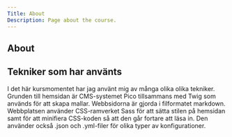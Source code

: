 ```yaml
---
Title: About
Description: Page about the course.
---
```


<article class="text-article">

<h1 class="h1-border-bottom">About</h1>

<h2>Tekniker som har använts</h2>

<p>I det här kursmomentet har jag använt mig av många olika olika tekniker. Grunden till hemsidan är CMS-systemet Pico tillsammans med Twig som används för att skapa mallar. Webbsidorna är gjorda i filformatet markdown. Webbplatsen använder CSS-ramverket Sass för att sätta stilen på hemsidan samt för att minifiera CSS-koden så att den går fortare att läsa in. Den använder också .json och .yml-filer för olika typer av konfigurationer.</p>

</article>
